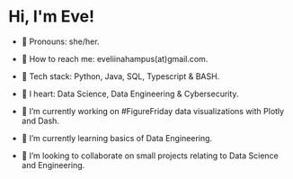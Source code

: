 # Hi, I'm Eve!

- 🌳 Pronouns: she/her.
- 🌳 How to reach me: eveliinahampus(at)gmail.com.
  
- 🌳 Tech stack: Python, Java, SQL, Typescript & BASH.
- 🌳 I heart: Data Science, Data Engineering & Cybersecurity.
  
- 🌳 I’m currently working on #FigureFriday data visualizations with Plotly and Dash.
- 🌱 I’m currently learning basics of Data Engineering.
- 🌳 I’m looking to collaborate on small projects relating to Data Science and Engineering.
